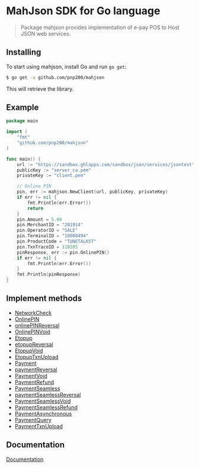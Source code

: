 # MahJson SDK for Go language
>Package mahjson provides implementation of e-pay POS to Host JSON web services.

## Installing

To start using mahjson, install Go and run `go get`:

```sh
$ go get -u github.com/pnp200/mahjson
```

This will retrieve the library.


## Example
```go
package main

import (
	"fmt"
	"github.com/pnp200/mahjson"
)

func main() {
	url := "https://sandbox.ghlapps.com/sandbox/json/services/jsontest"
	publicKey := "server_ca.pem"
	privateKey := "client.pem"

	// Online PIN
	pin, err := mahjson.NewClient(url, publicKey, privateKey)
	if err != nil {
		fmt.Println(err.Error())
		return
	}
	pin.Amount = 5.00
	pin.MerchantID = "201914"
	pin.OperatorID = "SALE"
	pin.TerminalID = "10000494"
	pin.ProductCode = "TUNETALKST"
	pin.TxnTraceID = 118205
	pinResponse, err := pin.OnlinePIN()
	if err != nil {
		fmt.Println(err.Error())
	}
	fmt.Println(pinResponse)
}
```

## Implement methods
- [NetworkCheck](https://sandbox.ghlapps.com/apidoc/#api-Network)
- [OnlinePIN](https://sandbox.ghlapps.com/apidoc/#api-PIN-onlinePIN)
- [onlinePINReversal](https://sandbox.ghlapps.com/apidoc/#api-PIN-onlinePINReversal)
- [OnlinePINVoid](https://sandbox.ghlapps.com/apidoc/#api-PIN-onlinePINVoid)
- [Etopup](https://sandbox.ghlapps.com/apidoc/#api-ETopup-etopup)
- [etopupReversal](https://sandbox.ghlapps.com/apidoc/#api-ETopup-etopupReversal)
- [EtopupVoid](https://sandbox.ghlapps.com/apidoc/#api-ETopup-etopupVoid)
- [EtopupTxnUpload](https://sandbox.ghlapps.com/apidoc/#api-ETopup-etopupTxnUpload)
- [Payment](https://sandbox.ghlapps.com/apidoc/#api-Payment-payment)
- [paymentReversal](https://sandbox.ghlapps.com/apidoc/#api-Payment-paymentReversal)
- [PaymentVoid](https://sandbox.ghlapps.com/apidoc/#api-Payment-paymentVoid)
- [PaymentRefund](https://sandbox.ghlapps.com/apidoc/#api-Payment-paymentRefund)
- [PaymentSeamless](https://sandbox.ghlapps.com/apidoc/#api-Payment-seamlessPayment)
- [paymentSeamlessReversal](https://sandbox.ghlapps.com/apidoc/#api-Payment-seamlessReversal)
- [PaymentSeamlessVoid](https://sandbox.ghlapps.com/apidoc/#api-Payment-seamlessPaymentVoid)
- [PaymentSeamlessRefund](https://sandbox.ghlapps.com/apidoc/#api-Payment-seamlessPaymentRefund)
- [PaymentAsynchronous](https://sandbox.ghlapps.com/apidoc/#api-Payment-asynchronousPayment)
- [PaymentQuery](https://sandbox.ghlapps.com/apidoc/#api-Payment-paymentQuery)
- [PaymentTxnUpload](https://sandbox.ghlapps.com/apidoc/#api-Payment-paymentTxnupload)

## Documentation
[Documentation](https://sandbox.ghlapps.com/apidoc/)
